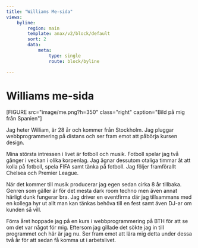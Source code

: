 ```yaml
---
title: "Williams Me-sida"
views:
    byline:
        region: main
        template: anax/v2/block/default
        sort: 2
        data:
            meta:
                type: single
                route: block/byline

---
```

Williams me-sida
=========================

[FIGURE src="image/me.png?h=350" class="right" caption="Bild på mig från Spanien"]

Jag heter William, är 28 år och kommer från Stockholm. Jag pluggar webbprogrammering på distans
och ser fram emot att påbörja kursen design.

Mina största intressen i livet är fotboll och musik. Fotboll spelar jag två gånger i veckan i
olika korpenlag. Jag ägnar dessutom otaliga timmar åt att kolla på fotboll, spela FIFA samt tänka
på fotboll. Jag följer framförallt Chelsea och Premier League.

När det kommer till musik producerar jag egen sedan cirka 8 år tillbaka. Genren som gäller är
för det mesta dark room techno men även annat härligt dunk fungerar bra. Jag driver en eventfirma
där jag tillsammans med en kollega hyr ut allt man kan tänkas behöva till en fest samt även DJ-ar
om kunden så vill.

Förra året hoppade jag på en kurs i webbprogrammering på BTH för att se om det var något för mig.
Eftersom jag gillade det sökte jag in till programmet och här är jag nu. Ser fram emot att lära
mig detta under dessa två år för att sedan få komma ut i arbetslivet.
